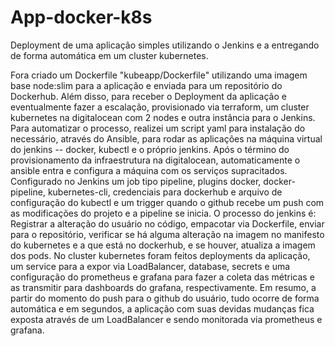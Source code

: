 # App-docker-k8s

Deployment de uma aplicação simples utilizando o Jenkins e a entregando de forma automática em um cluster kubernetes.

Fora criado um Dockerfile "kubeapp/Dockerfile" utilizando uma imagem base node:slim para a aplicação e enviada para um repositório do Dockerhub. Além disso, para receber o Deployment da aplicação e eventualmente fazer a escalação, provisionado via terraform, um cluster kubernetes na digitalocean com 2 nodes e outra instância para o Jenkins. Para automatizar o processo, realizei um script yaml para instalação do necessário, através do Ansible, para rodar as aplicações na máquina virtual do jenkins -- docker, kubectl e o próprio jenkins. Após o término do provisionamento da infraestrutura na digitalocean, automaticamente o ansible entra e configura a máquina com os serviços supracitados.
Configurado no Jenkins um job tipo pipeline, plugins docker, docker-pipeline, kubernetes-cli, credenciais para dockerhub e arquivo de configuração do kubectl e um trigger quando o github recebe um push com as modificações do projeto e a pipeline se inicia. O processo do jenkins é: Registrar a alteração do usuário no código, empacotar via Dockerfile, enviar para o repositório, verificar se há alguma alteração na imagem no manifesto do kubernetes e a que está no dockerhub, e se houver, atualiza a imagem dos pods.
No cluster kubernetes foram feitos deployments da aplicação, um service para a expor via LoadBalancer, database, secrets e uma configuração do prometheus e grafana para fazer a coleta das métricas e as transmitir para dashboards do grafana, respectivamente.
Em resumo, a partir do momento do push para o github do usuário, tudo ocorre de forma automática e em segundos, a aplicação com suas devidas mudanças fica exposta através de um LoadBalancer e sendo monitorada via prometheus e grafana.
